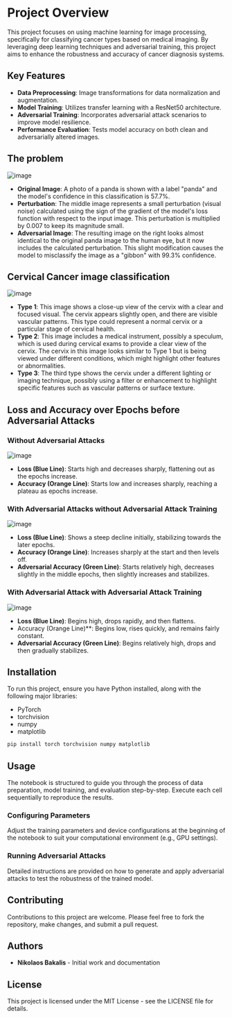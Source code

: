 
# Project Overview

This project focuses on using machine learning for image processing, specifically for classifying cancer types based on medical imaging. By leveraging deep learning techniques and adversarial training, this project aims to enhance the robustness and accuracy of cancer diagnosis systems.

## Key Features

- **Data Preprocessing**: Image transformations for data normalization and augmentation.
- **Model Training**: Utilizes transfer learning with a ResNet50 architecture.
- **Adversarial Training**: Incorporates adversarial attack scenarios to improve model resilience.
- **Performance Evaluation**: Tests model accuracy on both clean and adversarially altered images.

## The problem
![image](https://github.com/NikosBakalis/Adversarial-attack-on-Intel-and-MobileODT-Cervical-Cancer-Screening/assets/47317522/bbdd474a-9ef9-4fbb-8f3a-e4b76d35e9d2)
- **Original Image**: A photo of a panda is shown with a label "panda" and the model's confidence in this classification is 57.7%.
- **Perturbation**: The middle image represents a small perturbation (visual noise) calculated using the sign of the gradient of the model's loss function with respect to the input image. This perturbation is multiplied by 0.007 to keep its magnitude small.
- **Adversarial Image**: The resulting image on the right looks almost identical to the original panda image to the human eye, but it now includes the calculated perturbation. This slight modification causes the model to misclassify the image as a "gibbon" with 99.3% confidence.

## Cervical Cancer image classification
![image](https://github.com/NikosBakalis/Adversarial-attack-on-Intel-and-MobileODT-Cervical-Cancer-Screening/assets/47317522/bd3b878e-a4d5-430a-95f3-2b9b8ec08414)
- **Type 1**: This image shows a close-up view of the cervix with a clear and focused visual. The cervix appears slightly open, and there are visible vascular patterns. This type could represent a normal cervix or a particular stage of cervical health.
- **Type 2**: This image includes a medical instrument, possibly a speculum, which is used during cervical exams to provide a clear view of the cervix. The cervix in this image looks similar to Type 1 but is being viewed under different conditions, which might highlight other features or abnormalities.
- **Type 3**: The third type shows the cervix under a different lighting or imaging technique, possibly using a filter or enhancement to highlight specific features such as vascular patterns or surface texture.

## Loss and Accuracy over Epochs before Adversarial Attacks 
### Without Adversarial Attacks
![image](https://github.com/NikosBakalis/Adversarial-attack-on-Intel-and-MobileODT-Cervical-Cancer-Screening/assets/47317522/ad746146-1817-4fd6-88a2-7b8da5f7b3a2)
- **Loss (Blue Line)**: Starts high and decreases sharply, flattening out as the epochs increase.
- **Accuracy (Orange Line)**: Starts low and increases sharply, reaching a plateau as epochs increase.

### With Adversarial Attacks without Adversarial Attack Training
![image](https://github.com/NikosBakalis/Adversarial-attack-on-Intel-and-MobileODT-Cervical-Cancer-Screening/assets/47317522/835deba9-5c75-469b-af60-1f9515f4d983)
- **Loss (Blue Line)**: Shows a steep decline initially, stabilizing towards the later epochs.
- **Accuracy (Orange Line)**: Increases sharply at the start and then levels off.
- **Adversarial Accuracy (Green Line)**: Starts relatively high, decreases slightly in the middle epochs, then slightly increases and stabilizes.

### With Adversarial Attack with Adversarial Attack Training
![image](https://github.com/NikosBakalis/Adversarial-attack-on-Intel-and-MobileODT-Cervical-Cancer-Screening/assets/47317522/bf9827bb-df88-4c0b-8050-852df05c531a)
- **Loss (Blue Line)**: Begins high, drops rapidly, and then flattens.
- Accuracy (Orange Line)**: Begins low, rises quickly, and remains fairly constant.
- **Adversarial Accuracy (Green Line)**: Begins relatively high, drops and then gradually stabilizes.

## Installation

To run this project, ensure you have Python installed, along with the following major libraries:
- PyTorch
- torchvision
- numpy
- matplotlib

```bash
pip install torch torchvision numpy matplotlib
```

## Usage

The notebook is structured to guide you through the process of data preparation, model training, and evaluation step-by-step. Execute each cell sequentially to reproduce the results.

### Configuring Parameters

Adjust the training parameters and device configurations at the beginning of the notebook to suit your computational environment (e.g., GPU settings).

### Running Adversarial Attacks

Detailed instructions are provided on how to generate and apply adversarial attacks to test the robustness of the trained model.

## Contributing

Contributions to this project are welcome. Please feel free to fork the repository, make changes, and submit a pull request.

## Authors

- **Nikolaos Bakalis** - Initial work and documentation

## License

This project is licensed under the MIT License - see the LICENSE file for details.
